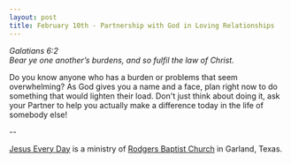 ```yaml
---
layout: post
title: February 10th - Partnership with God in Loving Relationships
---
```


_Galatians 6:2  
Bear ye one another&rsquo;s burdens, and so fulfil the law of
Christ._

Do you know anyone who has a burden or problems that seem
overwhelming? As God gives you a name and a face, plan right now to
do something that would lighten their load. Don't just think about
doing it, ask your Partner to help you actually make a difference
today in the life of somebody else!

 --

<a href=http://jesuseveryday.net>Jesus Every Day</a> is a ministry of <a href=http://rodgersbaptist.net>Rodgers Baptist Church</a> in Garland, Texas.
